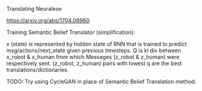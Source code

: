Translating Neuralese

https://arxiv.org/abs/1704.06960

Training Semantic Belief Translator (simplification):

x (state) is represented by hidden state of RNN that is trained to predict msg/actions/next_state given previous timesteps.
Q is kl div between x_robot & x_human from which Messages (z_robot & z_human) were respectively sent. 
(z_robot, z_human) pairs with lowest q are the best translations/dictionaries.

TODO: Try using CycleGAN in place of Semantic Belief Translation method.
